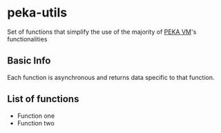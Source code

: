 # peka-utils

 Set of functions that simplify the use of the majority of [PEKA VM](https://peka.poznan.pl/vm)'s functionalities

 ## Basic Info

 Each function is asynchronous and returns data specific to that function. 

 ## List of functions

- Function one
- Function two